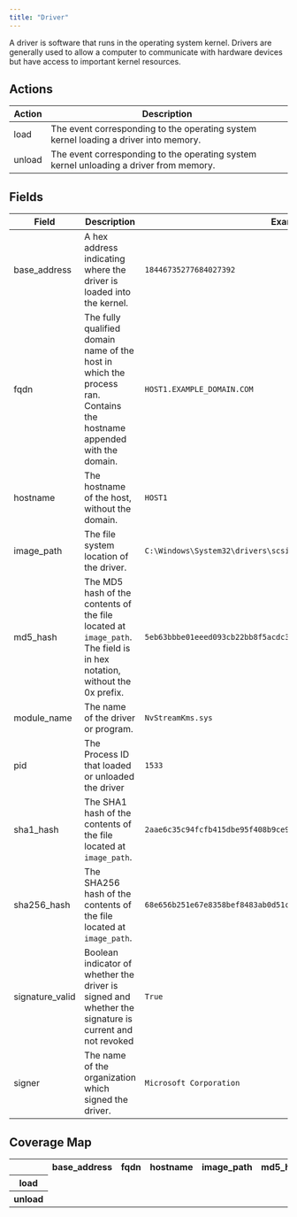 ```yaml
---
title: "Driver"
---
```

A driver is software that runs in the operating system kernel. Drivers are generally used to allow a computer to communicate with hardware devices but have access to important kernel resources.

## Actions
|Action|Description|
|---|---|
|load|The event corresponding to the operating system kernel loading a driver into memory.|
|unload|The event corresponding to the operating system kernel unloading a driver from memory.|

## Fields
|Field|Description|Example|
|---|---|---|
base_address|A hex address indicating where the driver is loaded into the kernel.|<code>18446735277684027392</code>
fqdn|The fully qualified domain name of the host in which the process ran. Contains the hostname appended with the domain.|<code>HOST1.EXAMPLE_DOMAIN.COM</code>
hostname|The hostname of the host, without the domain.|<code>HOST1</code>
image_path|The file system location of the driver.|<code>C:\Windows\System32\drivers\scsiport.sys</code>
md5_hash|The MD5 hash of the contents of the file located at `image_path`. The field is in hex notation, without the 0x prefix.|<code>5eb63bbbe01eeed093cb22bb8f5acdc3</code>
module_name|The name of the driver or program.|<code>NvStreamKms.sys</code>
pid|The Process ID that loaded or unloaded the driver|<code>1533</code>
sha1_hash|The SHA1 hash of the contents of the file located at `image_path`.|<code>2aae6c35c94fcfb415dbe95f408b9ce91ee846ed</code>
sha256_hash|The SHA256 hash of the contents of the file located at `image_path`.|<code>68e656b251e67e8358bef8483ab0d51c6619f3e7a1a9f0e75838d41ff368f728</code>
signature_valid|Boolean indicator of whether the driver is signed and whether the signature is current and not revoked|<code>True</code>
signer|The name of the organization which signed the driver.|<code>Microsoft Corporation</code>

## Coverage Map
<table>
  <tr>
    <th />
    <th>base_address</th>
    <th>fqdn</th>
    <th>hostname</th>
    <th>image_path</th>
    <th>md5_hash</th>
    <th>module_name</th>
    <th>pid</th>
    <th>sha1_hash</th>
    <th>sha256_hash</th>
    <th>signature_valid</th>
    <th>signer</th>
  </tr>
  <tr>
    <th>load</th>
    <td style="white-space: pre-wrap;"></td>
    <td style="white-space: pre-wrap;"></td>
    <td style="white-space: pre-wrap;"></td>
    <td style="white-space: pre-wrap;"></td>
    <td style="white-space: pre-wrap;"></td>
    <td style="white-space: pre-wrap;"></td>
    <td style="white-space: pre-wrap;"></td>
    <td style="white-space: pre-wrap;"></td>
    <td style="white-space: pre-wrap;"></td>
    <td style="white-space: pre-wrap;"></td>
    <td style="white-space: pre-wrap;"></td>
  </tr>
  <tr>
    <th>unload</th>
    <td style="white-space: pre-wrap;"></td>
    <td style="white-space: pre-wrap;"></td>
    <td style="white-space: pre-wrap;"></td>
    <td style="white-space: pre-wrap;"></td>
    <td style="white-space: pre-wrap;"></td>
    <td style="white-space: pre-wrap;"></td>
    <td style="white-space: pre-wrap;"></td>
    <td style="white-space: pre-wrap;"></td>
    <td style="white-space: pre-wrap;"></td>
    <td style="white-space: pre-wrap;"></td>
    <td style="white-space: pre-wrap;"></td>
  </tr>
</table>